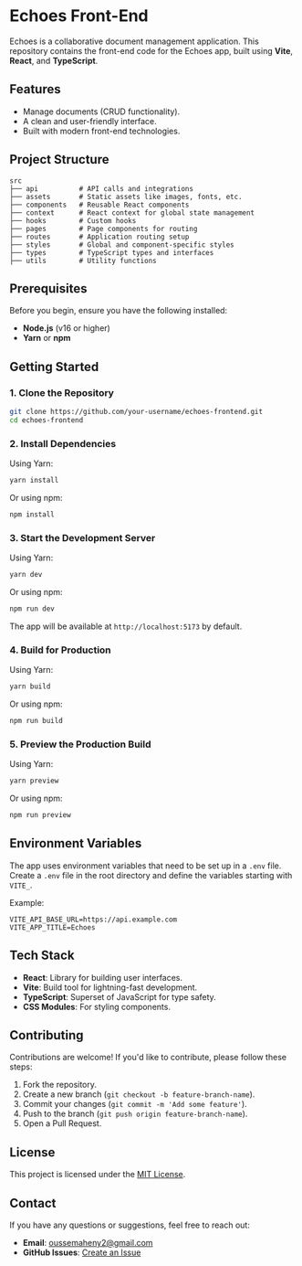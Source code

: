 # Echoes Front-End

Echoes is a collaborative document management application. This repository contains the front-end code for the Echoes app, built using **Vite**, **React**, and **TypeScript**.

## Features

- Manage documents (CRUD functionality).
- A clean and user-friendly interface.
- Built with modern front-end technologies.

## Project Structure

```
src
├── api          # API calls and integrations
├── assets       # Static assets like images, fonts, etc.
├── components   # Reusable React components
├── context      # React context for global state management
├── hooks        # Custom hooks
├── pages        # Page components for routing
├── routes       # Application routing setup
├── styles       # Global and component-specific styles
├── types        # TypeScript types and interfaces
├── utils        # Utility functions
```

## Prerequisites

Before you begin, ensure you have the following installed:

- **Node.js** (v16 or higher)
- **Yarn** or **npm**

## Getting Started

### 1. Clone the Repository

```bash
git clone https://github.com/your-username/echoes-frontend.git
cd echoes-frontend
```

### 2. Install Dependencies

Using Yarn:

```bash
yarn install
```

Or using npm:

```bash
npm install
```

### 3. Start the Development Server

Using Yarn:

```bash
yarn dev
```

Or using npm:

```bash
npm run dev
```

The app will be available at `http://localhost:5173` by default.

### 4. Build for Production

Using Yarn:

```bash
yarn build
```

Or using npm:

```bash
npm run build
```

### 5. Preview the Production Build

Using Yarn:

```bash
yarn preview
```

Or using npm:

```bash
npm run preview
```

## Environment Variables

The app uses environment variables that need to be set up in a `.env` file. Create a `.env` file in the root directory and define the variables starting with `VITE_`.

Example:

```
VITE_API_BASE_URL=https://api.example.com
VITE_APP_TITLE=Echoes
```

## Tech Stack

- **React**: Library for building user interfaces.
- **Vite**: Build tool for lightning-fast development.
- **TypeScript**: Superset of JavaScript for type safety.
- **CSS Modules**: For styling components.

## Contributing

Contributions are welcome! If you'd like to contribute, please follow these steps:

1. Fork the repository.
2. Create a new branch (`git checkout -b feature-branch-name`).
3. Commit your changes (`git commit -m 'Add some feature'`).
4. Push to the branch (`git push origin feature-branch-name`).
5. Open a Pull Request.

## License

This project is licensed under the [MIT License](LICENSE).

## Contact

If you have any questions or suggestions, feel free to reach out:

- **Email**: oussemaheny2@gmail.com
- **GitHub Issues**: [Create an Issue](https://github.com/your-username/echoes-client/issues)
